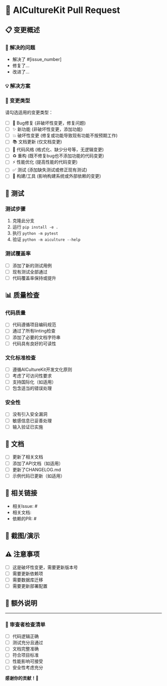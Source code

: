 # 🚀 AICultureKit Pull Request

## 📋 变更概述

<!-- 简要描述这个PR解决了什么问题或添加了什么功能 -->

### 🎯 解决的问题
<!-- 描述你解决的具体问题，可以链接到相关Issue -->
- 解决了 #[issue_number] 
- 修复了...
- 改进了...

### 💡 解决方案
<!-- 描述你的实现方案和技术选择 -->

### 🔄 变更类型
请勾选适用的变更类型：

- [ ] 🐛 Bug修复 (非破坏性变更，修复问题)
- [ ] ✨ 新功能 (非破坏性变更，添加功能)
- [ ] 💥 破坏性变更 (修复或功能导致现有功能不按预期工作)
- [ ] 📚 文档更新 (仅文档变更)
- [ ] 🎨 代码风格 (格式化、缺少分号等，无逻辑变更)
- [ ] ♻️ 重构 (既不修复bug也不添加功能的代码变更)
- [ ] ⚡ 性能优化 (提高性能的代码变更)
- [ ] ✅ 测试 (添加缺失测试或修正现有测试)
- [ ] 🔧 构建/工具 (影响构建系统或外部依赖的变更)

## 🧪 测试

### 测试步骤
<!-- 提供具体的测试步骤 -->
1. 克隆此分支
2. 运行 `pip install -e .`
3. 执行 `python -m pytest`
4. 验证 `python -m aiculture --help`

### 测试覆盖率
- [ ] 添加了新的测试用例
- [ ] 现有测试全部通过
- [ ] 代码覆盖率保持或提升

## 📊 质量检查

### 代码质量
- [ ] 代码遵循项目编码规范
- [ ] 通过了所有linting检查
- [ ] 添加了必要的文档字符串
- [ ] 代码具有良好的可读性

### 文化标准检查
- [ ] 遵循AICultureKit开发文化原则
- [ ] 考虑了可访问性要求
- [ ] 支持国际化（如适用）
- [ ] 包含适当的错误处理

### 安全性
- [ ] 没有引入安全漏洞
- [ ] 敏感信息已妥善处理
- [ ] 输入验证已实施

## 📖 文档

- [ ] 更新了相关文档
- [ ] 添加了API文档（如适用）
- [ ] 更新了CHANGELOG.md
- [ ] 示例代码已更新（如适用）

## 🔗 相关链接

<!-- 链接到相关的Issue、文档或其他PR -->
- 相关Issue: #
- 相关文档: 
- 依赖的PR: #

## 📸 截图/演示

<!-- 如果是UI变更或新功能，请提供截图或演示 -->

## ⚠️ 注意事项

<!-- 审查者需要特别注意的地方 -->
- [ ] 这是破坏性变更，需要更新版本号
- [ ] 需要更新依赖项
- [ ] 需要数据库迁移
- [ ] 需要更新部署配置

## 🎉 额外说明

<!-- 任何其他需要说明的内容 -->

---

### 📝 审查者检查清单

- [ ] 代码逻辑正确
- [ ] 测试充分且通过
- [ ] 文档完整准确
- [ ] 符合项目标准
- [ ] 性能影响可接受
- [ ] 安全性考虑充分

**感谢你的贡献！🙏**
